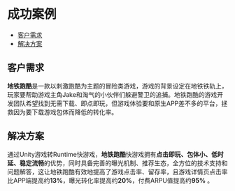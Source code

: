 # 成功案例<a name="ZH-CN_TOPIC_0000001637555525"></a>
-   [客户需求](#section89711040131820)
-   [解决方案](#section1943619117255)
## 客户需求<a name="section89711040131820"></a>
**地铁跑酷**是一款以刺激跑酷为主题的冒险类游戏，游戏的背景设定在地铁铁轨上，玩家要帮助游戏主角Jake和淘气的小伙伴们躲避警卫的追捕。地铁跑酷的游戏开发团队希望找到无需下载、即点即玩，但游戏体验要和原生APP差不多的平台，拯救因为要下载游戏包体而降低的转化率。
## 解决方案<a name="section1943619117255"></a>
通过Unity游戏转Runtime快游戏，**地铁跑酷**快游戏拥有**点击即玩、包体小、低时延、稳定流畅**的优势，同时具备完善的曝光机制、推荐生态，全方位的技术支持和问题解答，这让地铁跑酷有效地提高了游戏点击率、留存率，且游戏详情页点击率比APP端提高约**13%**，曝光转化率提高约**20%**，付费ARPU值提高约**95%**  。
